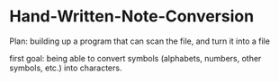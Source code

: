 # Hand-Written-Note-Conversion

Plan: building up a program that can scan the file, and turn it into a file

first goal: being able to convert symbols (alphabets, numbers, other symbols, etc.) into characters.
